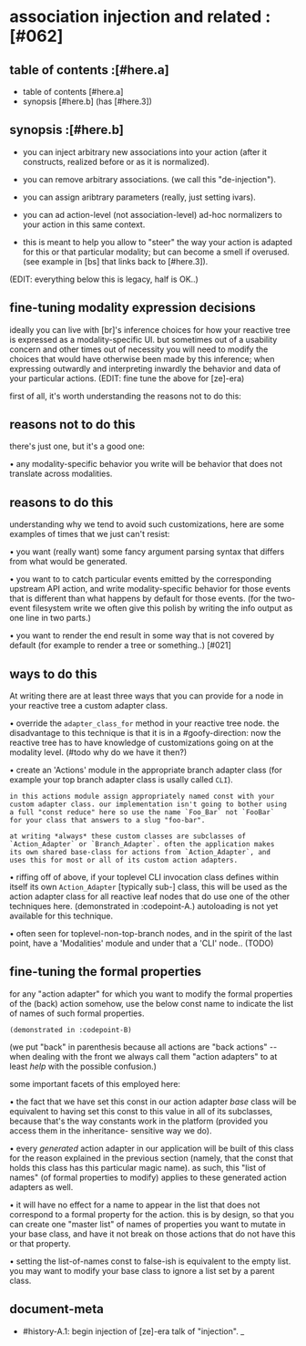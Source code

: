 # association injection and related :[#062]

## table of contents :[#here.a]

  - table of contents [#here.a]
  - synopsis [#here.b]  (has [#here.3])




## synopsis :[#here.b]

  - you can inject arbitrary new associations into your action
    (after it constructs, realized before or as it is normalized).

  - you can remove arbitrary associations. (we call this "de-injection").

  - you can assign aribtrary parameters (really, just setting ivars).

  - you can ad action-level (not association-level) ad-hoc normalizers
    to your action in this same context.

  - this is meant to help you allow to "steer" the way your action is
    adapted for this or that particular modality; but can become a
    smell if overused. (see example in [bs] that links back to [#here.3]).




(EDIT: everything below this is legacy, half is OK..)

## fine-tuning modality expression decisions

ideally you can live with [br]'s inference choices for how your reactive
tree is expressed as a modality-specific UI. but sometimes out of a
usability concern and other times out of necessity you will need to
modify the choices that would have otherwise been made by this
inference; when expressing outwardly and interpreting inwardly the
behavior and data of your particular actions.
(EDIT: fine tune the above for [ze]-era)

first of all, it's worth understanding the reasons not to do this:


## reasons not to do this

there's just one, but it's a good one:

  • any modality-specific behavior you write will be behavior that does
    not translate across modalities.


## reasons to do this

understanding why we tend to avoid such customizations, here are some
examples of times that we just can't resist:

  • you want (really want) some fancy argument parsing syntax that differs
    from what would be generated.

  • you want to to catch particular events emitted by the corresponding
    upstream API action, and write modality-specific behavior for those
    events that is different than what happens by default for those
    events. (for the two-event filesystem write we often give this
    polish by writing the info output as one line in two parts.)

  • you want to render the end result in some way that is not covered
    by default (for example to render a tree or something..) [#021]


## ways to do this

At writing there are at least three ways that you can provide for a node
in your reactive tree a custom adapter class.

  • override the `adapter_class_for` method in your reactive tree node.
    the disadvantage to this technique is that it is in a #goofy-direction:
    now the reactive tree has to have knowledge of customizations going
    on at the modality level. (#todo why do we have it then?)

  • create an 'Actions' module in the appropriate branch adapter class
    (for example your top branch adapter class is usally called `CLI`).

    in this actions module assign appropriately named const with your
    custom adapter class. our implementation isn't going to bother using
    a full "const reduce" here so use the name `Foo_Bar` not `FooBar`
    for your class that answers to a slug "foo-bar".

    at writing *always* these custom classes are subclasses of
    `Action_Adapter` or `Branch_Adapter`. often the application makes
    its own shared base-class for actions from `Action_Adapter`, and
    uses this for most or all of its custom action adapters.

  • riffing off of above, if your toplevel CLI invocation class defines
    within itself its own `Action_Adapter` [typically sub-] class, this
    will be used as the action adapter class for all reactive leaf nodes
    that do use one of the other techniques here.
    (demonstrated in :codepoint-A.)
    autoloading is not yet available for this technique.

  • often seen for toplevel-non-top-branch nodes, and in the spirit of
    the last point, have a 'Modalities' module and under that a 'CLI'
    node.. (TODO)



## fine-tuning the formal properties

for any "action adapter" for which you want to modify the formal properties
of the (back) action somehow, use the below const name to indicate the list
of names of such formal properties.

    (demonstrated in :codepoint-B)

(we put "back" in parenthesis because all actions are "back actions" --
when dealing with the front we always call them "action adapters" to at
least *help* with the possible confusion.)

some important facets of this employed here:

  • the fact that we have set this const in our action adapter *base*
    class will be equivalent to having set this const to this value
    in all of its subclasses, because that's the way constants work
    in the platform (provided you access them in the inheritance-
    sensitive way we do).

  • every *generated* action adapter in our application will be built of
    this class for the reason explained in the previous section (namely,
    that the const that holds this class has this particular magic name).
    as such, this "list of names" (of formal properties to modify) applies
    to these generated action adapters as well.

  • it will have no effect for a name to appear in the list that does not
    correspond to a formal property for the action. this is by design, so
    that you can create one "master list" of names of properties you want
    to mutate in your base class, and have it not break on those actions
    that do not have this or that property.

  • setting the list-of-names const to false-ish is equivalent to the
    empty list. you may want to modify your base class to ignore a list
    set by a parent class.




## document-meta

  - #history-A.1: begin injection of [ze]-era talk of "injection".
_
